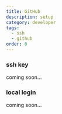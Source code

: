 ```yaml
---
title: GitHub
description: setup
category: developer
tags:
  - ssh
  - github
order: 0
---
```


### ssh key

coming soon...

### local login

coming soon...
